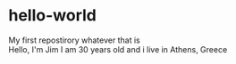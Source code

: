 # hello-world
My first repostirory whatever that is</br>
Hello, I'm Jim I am 30 years old and i live in Athens, Greece
